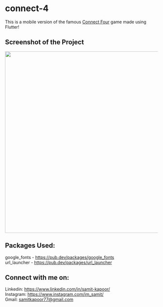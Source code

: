 # connect-4

This is a mobile version of the famous [Connect Four](https://en.wikipedia.org/wiki/Connect_Four) game made using Flutter!

## Screenshot of the Project

<img height= 600 src="https://user-images.githubusercontent.com/77121931/169661117-c3dce44e-dd8c-43b4-bd24-a6305fb3ef52.png"/>

## Packages Used: 
google_fonts - https://pub.dev/packages/google_fonts <br />
url_launcher - https://pub.dev/packages/url_launcher <br />

## Connect with me on:
Linkedin: https://www.linkedin.com/in/samit-kapoor/ <br />
Instagram: https://www.instagram.com/im_samit/ <br />
Gmail: samitkapoor77@gmail.com
